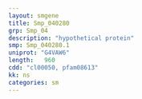 ```yaml
---
layout: smgene
title: Smp_040280
grp: Smp_04
description: "hypothetical protein"
smp: Smp_040280.1
uniprot: "G4VAW6"
length:   960
cdd: "cl00050, pfam08613"
kk: ns
categories: sm
---
```

